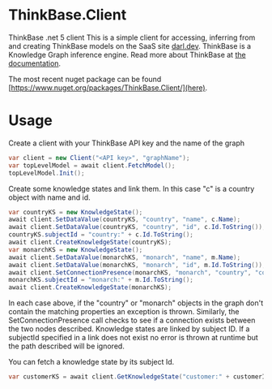 # ThinkBase.Client
ThinkBase .net 5 client
This is a simple client for accessing, inferring from and creating ThinkBase models on the SaaS site [darl.dev](https://darl.dev).
ThinkBase is a Knowledge Graph inference engine.
Read more about ThinkBase at [the documentation](https://darl.dev/docs#/).

The most recent nuget package can be found [https://www.nuget.org/packages/ThinkBase.Client/](here).

# Usage

Create a client with your ThinkBase API key and the name of the graph
```C#
var client = new Client("<API key>", "graphName");
var topLevelModel = await client.FetchModel();
topLevelModel.Init();
```
Create some knowledge states and link them. In this case "c" is a country object with name and id. 
```C#
var countryKS = new KnowledgeState();
await client.SetDataValue(countryKS, "country", "name", c.Name);
await client.SetDataValue(countryKS, "country", "id", c.Id.ToString());
countryKS.subjectId = "country:" + c.Id.ToString();
await client.CreateKnowledgeState(countryKS);
var monarchKS = new KnowledgeState();
await client.SetDataValue(monarchKS, "monarch", "name", m.Name);
await client.SetDataValue(monarchKS, "monarch", "id", m.Id.ToString());
await client.SetConnectionPresence(monarchKS, "monarch", "country", "country:" + m.CountryId.ToString());
monarchKS.subjectId = "monarch:" + m.Id.ToString();
await client.CreateKnowledgeState(monarchKS);
```
In each case above, if the "country" or "monarch" objects in the graph don't contain the matching properties an exception is thrown.
Similarly, the SetConnectionPresence call checks to see if a connection exists between the two nodes described. 
Knowledge states are linked by subject ID. If a subjectId specified in a link does not exist no error is thrown at runtime but the path described will be ignored.

You can fetch a knowledge state by its subject Id.

```C#
var customerKS = await client.GetKnowledgeState("customer:" + customerId.ToString());
```
